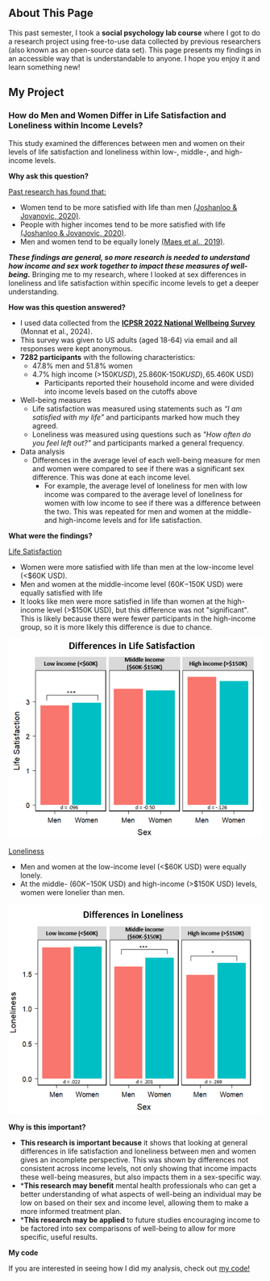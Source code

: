 ## About This Page
This past semester, I took a **social psychology lab course** where I got to do a research project using free-to-use data collected by previous researchers (also known as an open-source data set). This page presents my findings in an accessible way that is understandable to anyone. I hope you enjoy it and learn something new!

## My Project
### How do Men and Women Differ in Life Satisfaction and Loneliness within Income Levels?
This study examined the differences between men and women on their levels of life satisfaction and loneliness within low-, middle-, and high-income levels.

**Why ask this question?**

<ins>Past research has found that:</ins>  
  - Women tend to be more satisfied with life than men [(Joshanloo & Jovanovic, 2020)](https://doi.org/10.1007/s00737-019-00998-w).
  - People with higher incomes tend to be more satisfied with life [(Joshanloo & Jovanovic, 2020)](https://doi.org/10.1007/s00737-019-00998-w).
  - Men and women tend to be equally lonely [(Maes et al., 2019)](https://doi.org/10.1002/per.2220).

***These findings are general, so more research is needed to understand how income and sex work together to impact these measures of well-being.*** Bringing me to my research, where I looked at sex differences in loneliness and life satisfaction within specific income levels to get a deeper understanding. 

**How was this question answered?**
  - I used data collected from the **[ICPSR 2022 National Wellbeing Survey](https://www.icpsr.umich.edu/web/ICPSR/studies/38964)** (Monnat et al., 2024).
  - This survey was given to US adults (aged 18-64) via email and all responses were kept anonymous. 
  - **7282 participants** with the following characteristics:
    - 47.8% men and 51.8% women
    - 4.7% high income (>$150K USD), 25.8% middle income ($60K-$150K USD), 65.4% low income (<$60K USD)
      - Participants reported their household income and were divided into income levels based on the cutoffs above
  - Well-being measures
    - Life satisfaction was measured using statements such as *“I am satisfied with my life”* and participants marked how much they agreed.
    - Loneliness was measured using questions such as *"How often do you feel left out?"* and participants marked a general frequency.
  - Data analysis
    - Differences in the average level of each well-being measure for men and women were compared to see if there was a significant sex difference. This was done at each income level.
      - For example, the average level of loneliness for men with low income was compared to the average level of loneliness for women with low income to see if there was a difference between the two. This was repeated for men and women at the middle- and high-income levels and for life satisfaction.
    
**What were the findings?**

<ins>Life Satisfaction</ins>
  - Women were more satisfied with life than men at the low-income level (<$60K USD).
  - Men and women at the middle-income level ($60K-$150K USD) were equally satisfied with life
  - It looks like men were more satisfied in life than women at the high-income level (>$150K USD), but this difference was not "significant". This is likely because there were fewer participants in the high-income group, so it is more likely this difference is due to chance.

![Sex differences in life satisfaction graph](/assets/img/satisfaction.jpg)

<ins>Loneliness</ins>
  - Men and women at the low-income level (<$60K USD) were equally lonely.
  - At the middle- ($60K-$150K USD) and high-income (>$150K USD) levels, women were lonelier than men.

![Sex differences in loneliness  graph](/assets/img/lonely.jpg)

**Why is this important?**
  - **This research is important because** it shows that looking at general differences in life satisfaction and loneliness between men and women gives an incomplete perspective. This was shown by differences not consistent across income levels, not only showing that income impacts these well-being measures, but also impacts them in a sex-specific way.
  - ***This research may benefit** mental health professionals who can get a better understanding of what aspects of well-being an individual may be low on based on their sex and income level, allowing them to make a more informed treatment plan.
  - ***This research may be applied** to future studies encouraging income to be factored into sex comparisons of well-being to allow for more specific, useful results. 

**My code**

If you are interested in seeing how I did my analysis, check out [my code!](https://github.com/sidneyspil/myproject/blob/a86bca1698269fe0ad22a81311facfc4f70c1949/Dataset-analysis.md)

